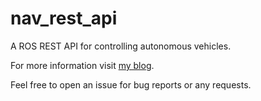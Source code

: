 # nav_rest_api
A ROS REST API for controlling autonomous vehicles.

For more information visit [my blog](https://cumaozavci.github.io/nodejs/rest/2021/04/08/ros_navigation_rest_api.html).

Feel free to open an issue for bug reports or any requests.
